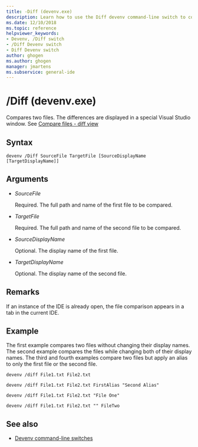 ```yaml
---
title: -Diff (devenv.exe)
description: Learn how to use the Diff devenv command-line switch to compare two files.
ms.date: 12/10/2018
ms.topic: reference
helpviewer_keywords:
- Devenv, /Diff switch
- /Diff Devenv switch
- Diff Devenv switch
author: ghogen
ms.author: ghogen
manager: jmartens
ms.subservice: general-ide
---
```

# /Diff (devenv.exe)

Compares two files. The differences are displayed in a special Visual Studio window. See [Compare files - diff view](../compare-with.md)

## Syntax

```shell
devenv /Diff SourceFile TargetFile [SourceDisplayName [TargetDisplayName]]
```

## Arguments

- *SourceFile*

  Required. The full path and name of the first file to be compared.

- *TargetFile*

  Required. The full path and name of the second file to be compared.

- *SourceDisplayName*

  Optional. The display name of the first file.

- *TargetDisplayName*

  Optional. The display name of the second file.

## Remarks

If an instance of the IDE is already open, the file comparison appears in a tab in the current IDE.

## Example

The first example compares two files without changing their display names. The second example compares the files while changing both of their display names. The third and fourth examples compare two files but apply an alias to only the first file or the second file.

```shell
devenv /diff File1.txt File2.txt

devenv /diff File1.txt File2.txt FirstAlias "Second Alias"

devenv /diff File1.txt File2.txt "File One"

devenv /diff File1.txt File2.txt "" FileTwo
```

## See also

- [Devenv command-line switches](../../ide/reference/devenv-command-line-switches.md)
